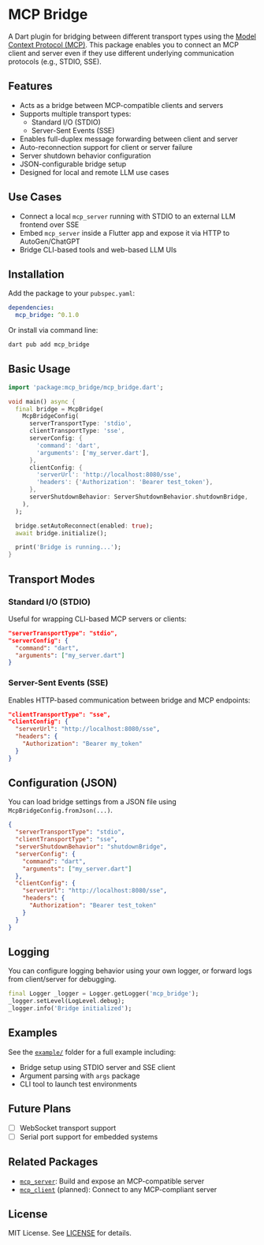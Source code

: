 # MCP Bridge

A Dart plugin for bridging between different transport types using the [Model Context Protocol (MCP)](https://modelcontextprotocol.io/). This package enables you to connect an MCP client and server even if they use different underlying communication protocols (e.g., STDIO, SSE).

## Features

- Acts as a bridge between MCP-compatible clients and servers
- Supports multiple transport types:
    - Standard I/O (STDIO)
    - Server-Sent Events (SSE)
- Enables full-duplex message forwarding between client and server
- Auto-reconnection support for client or server failure
- Server shutdown behavior configuration
- JSON-configurable bridge setup
- Designed for local and remote LLM use cases

## Use Cases

- Connect a local `mcp_server` running with STDIO to an external LLM frontend over SSE
- Embed `mcp_server` inside a Flutter app and expose it via HTTP to AutoGen/ChatGPT
- Bridge CLI-based tools and web-based LLM UIs

## Installation

Add the package to your `pubspec.yaml`:

```yaml
dependencies:
  mcp_bridge: ^0.1.0
```

Or install via command line:

```bash
dart pub add mcp_bridge
```

## Basic Usage

```dart
import 'package:mcp_bridge/mcp_bridge.dart';

void main() async {
  final bridge = McpBridge(
    McpBridgeConfig(
      serverTransportType: 'stdio',
      clientTransportType: 'sse',
      serverConfig: {
        'command': 'dart',
        'arguments': ['my_server.dart'],
      },
      clientConfig: {
        'serverUrl': 'http://localhost:8080/sse',
        'headers': {'Authorization': 'Bearer test_token'},
      },
      serverShutdownBehavior: ServerShutdownBehavior.shutdownBridge,
    ),
  );

  bridge.setAutoReconnect(enabled: true);
  await bridge.initialize();

  print('Bridge is running...');
}
```

## Transport Modes

### Standard I/O (STDIO)

Useful for wrapping CLI-based MCP servers or clients:

```json
"serverTransportType": "stdio",
"serverConfig": {
  "command": "dart",
  "arguments": ["my_server.dart"]
}
```

### Server-Sent Events (SSE)

Enables HTTP-based communication between bridge and MCP endpoints:

```json
"clientTransportType": "sse",
"clientConfig": {
  "serverUrl": "http://localhost:8080/sse",
  "headers": {
    "Authorization": "Bearer my_token"
  }
}
```

## Configuration (JSON)

You can load bridge settings from a JSON file using `McpBridgeConfig.fromJson(...)`.

```json
{
  "serverTransportType": "stdio",
  "clientTransportType": "sse",
  "serverShutdownBehavior": "shutdownBridge",
  "serverConfig": {
    "command": "dart",
    "arguments": ["my_server.dart"]
  },
  "clientConfig": {
    "serverUrl": "http://localhost:8080/sse",
    "headers": {
      "Authorization": "Bearer test_token"
    }
  }
}
```

## Logging

You can configure logging behavior using your own logger, or forward logs from client/server for debugging.

```dart
final Logger _logger = Logger.getLogger('mcp_bridge');
_logger.setLevel(LogLevel.debug);
_logger.info('Bridge initialized');
```

## Examples

See the [`example/`](https://github.com/app-appplayer/mcp_bridge/tree/main/example) folder for a full example including:

- Bridge setup using STDIO server and SSE client
- Argument parsing with `args` package
- CLI tool to launch test environments

## Future Plans

- [ ] WebSocket transport support
- [ ] Serial port support for embedded systems

## Related Packages

- [`mcp_server`](https://pub.dev/packages/mcp_server): Build and expose an MCP-compatible server
- [`mcp_client`](https://pub.dev/packages/mcp_client) (planned): Connect to any MCP-compliant server

## License

MIT License. See [LICENSE](LICENSE) for details.

